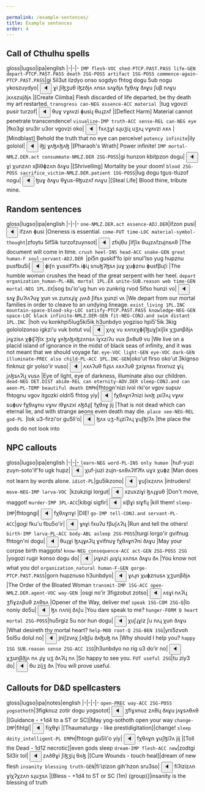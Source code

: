```yaml
---

permalink: /example-sentences/
title: Example sentences
order: 4
---
```


## Call of Cthulhu spells

gloss|lugso|ipa|english
|-|-|-
`IMP flesh-VOC shed-PTCP.PAST.PASS life-GEN depart-PTCP.PAST.PASS death 2SG-POSS artifact 1SG-POSS commence-again-PTCP.PAST.PASS`|gi 5il3ut ilzdyo onso sogdyo fhtog dogu 5ub nogu ykoszuydyo|<span class='spoken'> <button class='speak' type='button' data-ipa='ɣi ʃiɮʒuθ iɮzðjʌ ʌnsʌ sʌɣðjʌ fχθʌɣ ðʌɣu ʃuβ nʌɣu jxʌszujðjʌ'>🔈</button> <span class='ipa'>ɣi ʃiɮʒuθ iɮzðjʌ ʌnsʌ sʌɣðjʌ fχθʌɣ ðʌɣu ʃuβ nʌɣu jxʌszujðjʌ</span> </span>|[Create Ciimba] Flesh discarded of life departed, be thy death my art restarted.
`transgress can-NEG essence-ACC material `|tug vgovzi pusir turzof|<span class='spoken'> <button class='speak' type='button' data-ipa='θuɣ vɣʌvzi ɸusiɻ θuɻzʌf'>🔈</button> <span class='ipa'>θuɣ vɣʌvzi ɸusiɻ θuɻzʌf</span> </span>|[Deflect Harm] Material cannot penetrate transcendence!
`visualize-IMP truth-ACC sense-REL can-NEG eye `|fko3gi sru3ir u3or vgovzi oko|<span class='spoken'> <button class='speak' type='button' data-ipa='fxʌʒɣi sɻuʒiɻ uʒʌɻ vɣʌvzi ʌxʌ'>🔈</button> <span class='ipa'>fxʌʒɣi sɻuʒiɻ uʒʌɻ vɣʌvzi ʌxʌ</span> </span>|[Mindblast] Behold the truth that no eye can perceive!
`potency infinite`|ily gololol|<span class='spoken'> <button class='speak' type='button' data-ipa='iɮj ɣʌɮʌɮʌɮ'>🔈</button> <span class='ipa'>iɮj ɣʌɮʌɮʌɮ</span> </span>|[Pharaoh's Wrath] Power infinite!
`IMP mortal-NMLZ.DER.act consummate-NMLZ.DER 2SG-POSS`|gi hunzon kbitpzon dogu|<span class='spoken'> <button class='speak' type='button' data-ipa='ɣi χunzʌn xβiθɸzʌn ðʌɣu'>🔈</button> <span class='ipa'>ɣi χunzʌn xβiθɸzʌn ðʌɣu</span> </span>|[Shrivelling] Mortality be your doom!
`blood 2SG-POSS sacrifice_victim-NMLZ.DER.patient 1SG-POSS`|lug dogu tgus-tluzof nogu|<span class='spoken'> <button class='speak' type='button' data-ipa='ɮuɣ ðʌɣu θɣus-θɮuzʌf nʌɣu'>🔈</button> <span class='ipa'>ɮuɣ ðʌɣu θɣus-θɮuzʌf nʌɣu</span> </span>|[Steal Life] Blood thine, tribute mine.

## Random sentences

gloss|lugso|ipa|english
|-|-|-
`one-NMLZ.DER.act essence-ADJ.DER`|ifzon pusi|<span class='spoken'> <button class='speak' type='button' data-ipa='ifzʌn ɸusi'>🔈</button> <span class='ipa'>ifzʌn ɸusi</span> </span>|Oneness is essential.
`come-FUT time-LOC material-symbol-thought`|zfoytu 5if5ik turzofzuynsot|<span class='spoken'> <button class='speak' type='button' data-ipa='zfʌjθu ʃifʃix θuɻzʌfzujnsʌθ'>🔈</button> <span class='ipa'>zfʌjθu ʃifʃix θuɻzʌfzujnsʌθ</span> </span>|The document will come in time.
`crush heel-INS head-ACC snake-GEN great human-F soul-servant-ADJ.DER `|pi5n guskif'fo ipir snul'lso yug hupznu pusfbu5i|<span class='spoken'> <button class='speak' type='button' data-ipa='ɸiʃn ɣusxifʔfʌ iɸiɻ snuɮʔɮsʌ juɣ χuɸznu ɸusfβuʃi'>🔈</button> <span class='ipa'>ɸiʃn ɣusxifʔfʌ iɸiɻ snuɮʔɮsʌ juɣ χuɸznu ɸusfβuʃi</span> </span>|The humble woman crushes the head of the great serpent with her heel.
`depart organization_human-PL-ABL mortal 1PL.EX unite-SUB.reason web time-GEN mortal-NEG 1PL.EX`|sog bu'io'ug hun vo zunkrig rvod 5ifso hunzi vo|<span class='spoken'> <button class='speak' type='button' data-ipa='sʌɣ βuʔiʌʔuɣ χun vʌ zunxɻiɣ ɻvʌð ʃifsʌ χunzi vʌ'>🔈</button> <span class='ipa'>sʌɣ βuʔiʌʔuɣ χun vʌ zunxɻiɣ ɻvʌð ʃifsʌ χunzi vʌ</span> </span>|We depart from our mortal families in order to cleave to an undying lineage.
`exist_living 1PL.INC mountain-space-blood-sky-LOC satisfy-PTCP.PAST.PASS knowledge-NEG-GEN space-LOC black infinite-NMLZ.DER-GEN fit-NEG-CONJ.and swim distant 1PL.INC `|hoh vu konkhpi5lug5ki5ik h3unbdyo yogziso hpi5'5ik 3kig golololzonso igkzi'u vuk botut vu|<span class='spoken'> <button class='speak' type='button' data-ipa='χʌχ vu xʌnxχɸiʃɮuɣʃxiʃix χʒunβðjʌ jʌɣzisʌ χɸiʃʔʃix ʒxiɣ ɣʌɮʌɮʌɮzʌnsʌ iɣxziʔu vux βʌθuθ vu'>🔈</button> <span class='ipa'>χʌχ vu xʌnxχɸiʃɮuɣʃxiʃix χʒunβðjʌ jʌɣzisʌ χɸiʃʔʃix ʒxiɣ ɣʌɮʌɮʌɮzʌnsʌ iɣxziʔu vux βʌθuθ vu</span> </span>|We live on a placid island of ignorance in the midst of black seas of infinity, and it was not meant that we should voyage far.
`eye-VOC light-GEN eye-VOC dark-GEN illuminate-PREC also child-PL-ACC 1PL.INC-GEN`|oko'ut firso oko'ut 3kignso finknuz gir yolso'ir vuso|<span class='spoken'> <button class='speak' type='button' data-ipa='ʌxʌʔuθ fiɻsʌ ʌxʌʔuθ ʒxiɣnsʌ finxnuz ɣiɻ jʌɮsʌʔiɻ vusʌ'>🔈</button> <span class='ipa'>ʌxʌʔuθ fiɻsʌ ʌxʌʔuθ ʒxiɣnsʌ finxnuz ɣiɻ jʌɮsʌʔiɻ vusʌ</span> </span>|Eye of light, eye of darkness, illuminate also our children.
`dead-NEG DET.DIST abide-REL can eternity-ADV.DER sleep-CONJ.and can aeon-PL-TEMP beautiful death EMPH`|fhtogn'nizi ivol rki'or vgov supuv fhtognu vgov itgozki oldri5 fhtog yiy|<span class='spoken'> <button class='speak' type='button' data-ipa='fχθʌɣnʔnizi ivʌɮ ɻxiʔʌɻ vɣʌv suɸuv fχθʌɣnu vɣʌv iθɣʌzxi ʌɮðɻiʃ fχθʌɣ jij'>🔈</button> <span class='ipa'>fχθʌɣnʔnizi ivʌɮ ɻxiʔʌɻ vɣʌv suɸuv fχθʌɣnu vɣʌv iθɣʌzxi ʌɮðɻiʃ fχθʌɣ jij</span> </span>|That is not dead which can eternal lie, and with strange aeons even death may die.
`place see-NEG-REL god-PL `|lok u3-firzi'or gu5li'o|<span class='spoken'> <button class='speak' type='button' data-ipa='ɮʌx uʒ-fiɻziʔʌɻ ɣuʃɮiʔʌ'>🔈</button> <span class='ipa'>ɮʌx uʒ-fiɻziʔʌɻ ɣuʃɮiʔʌ</span> </span>|the place the gods do not look into

## NPC callouts

gloss|lugso|ipa|english
|-|-|-
`learn-NEG word-PL-INS only human `|huf-yuzi zuyn-soto'if'fo ugk hupz|<span class='spoken'> <button class='speak' type='button' data-ipa='χuf-juzi zujn-sʌθʌʔifʔfʌ uɣx χuɸz'>🔈</button> <span class='ipa'>χuf-juzi zujn-sʌθʌʔifʔfʌ uɣx χuɸz</span> </span>|Man does not learn by words alone.
`idiot-PL`|gu5ikzono|<span class='spoken'> <button class='speak' type='button' data-ipa='ɣuʃixzʌnʌ'>🔈</button> <span class='ipa'>ɣuʃixzʌnʌ</span> </span>|intruders!
`move-NEG-IMP larva-VOC `|kzukzigi lorgut|<span class='spoken'> <button class='speak' type='button' data-ipa='xzuxziɣi ɮʌɻɣuθ'>🔈</button> <span class='ipa'>xzuxziɣi ɮʌɻɣuθ</span> </span>|Don't move, maggot!
`murder-IMP 3PL-ACC`|kibgi sigfir|<span class='spoken'> <button class='speak' type='button' data-ipa='xiβɣi siɣfiɻ'>🔈</button> <span class='ipa'>xiβɣi siɣfiɻ</span> </span>|kill them!
`sleep-IMP`|fhtogngi|<span class='spoken'> <button class='speak' type='button' data-ipa='fχθʌɣnɣi'>🔈</button> <span class='ipa'>fχθʌɣnɣi</span> </span>|DIE!
`go-IMP tell-CONJ.and servant-PL-ACC`|gogi fku'u fbu5o'ir|<span class='spoken'> <button class='speak' type='button' data-ipa='ɣʌɣi fxuʔu fβuʃʌʔiɻ'>🔈</button> <span class='ipa'>ɣʌɣi fxuʔu fβuʃʌʔiɻ</span> </span>|Run and tell the others!
`birth-IMP larva-PL-ACC body-ABL asleep 2SG-POSS`|turgi lorgo'ir gvifnug fhtogn'ni dogu|<span class='spoken'> <button class='speak' type='button' data-ipa='θuɻɣi ɮʌɻɣʌʔiɻ ɣvifnuɣ fχθʌɣnʔni ðʌɣu'>🔈</button> <span class='ipa'>θuɻɣi ɮʌɻɣʌʔiɻ ɣvifnuɣ fχθʌɣnʔni ðʌɣu</span> </span>|May your corpse birth maggots!
`know-NEG consequence-ACC act-GEN 2SG-POSS 2SG `|yogozi rugir konso dogu do|<span class='spoken'> <button class='speak' type='button' data-ipa='jʌɣʌzi ɻuɣiɻ xʌnsʌ ðʌɣu ðʌ'>🔈</button> <span class='ipa'>jʌɣʌzi ɻuɣiɻ xʌnsʌ ðʌɣu ðʌ</span> </span>|You know not what you do!
`organization_natural human-F-GEN gorge-PTCP.PAST.PASS`|gorn hupznuso h3unbdyo|<span class='spoken'> <button class='speak' type='button' data-ipa='ɣʌɻn χuɸznusʌ χʒunβðjʌ'>🔈</button> <span class='ipa'>ɣʌɻn χuɸznusʌ χʒunβðjʌ</span> </span>|The Order of the Bloated Woman
`transmit-IMP 1SG-ACC open-NMLZ.DER.agent-VOC way-GEN `|osgi no'ir 3figzobut zotso|<span class='spoken'> <button class='speak' type='button' data-ipa='ʌsɣi nʌʔiɻ ʒfiɣzʌβuθ zʌθsʌ'>🔈</button> <span class='ipa'>ʌsɣi nʌʔiɻ ʒfiɣzʌβuθ zʌθsʌ</span> </span>|Opener of the Way, deliver me!
`speak 1SG-COM 2SG-Q`|lo noniy do5u|<span class='spoken'> <button class='speak' type='button' data-ipa='ɮʌ nʌnij ðʌʃu'>🔈</button> <span class='ipa'>ɮʌ nʌnij ðʌʃu</span> </span>|You dare speak to me?
`hunger-FORM Q heart mortal 2SG-POSS`|hu5rgiz 5u nor hun dogu|<span class='spoken'> <button class='speak' type='button' data-ipa='χuʃɻɣiz ʃu nʌɻ χun ðʌɣu'>🔈</button> <span class='ipa'>χuʃɻɣiz ʃu nʌɻ χun ðʌɣu</span> </span>|What desireth thy mortal heart?
`help-MOD root-Q 2SG-BEN 1SG`|yni5zvoh 5ol5u dolul no|<span class='spoken'> <button class='speak' type='button' data-ipa='jniʃzvʌχ ʃʌɮʃu ðʌɮuɮ nʌ'>🔈</button> <span class='ipa'>jniʃzvʌχ ʃʌɮʃu ðʌɮuɮ nʌ</span> </span>|Why should I help you?
`happy 1SG SUB.reason sense 2SG-ACC 1SG`|h3unbdyo no rig u3 do'ir no|<span class='spoken'> <button class='speak' type='button' data-ipa='χʒunβðjʌ nʌ ɻiɣ uʒ ðʌʔiɻ nʌ'>🔈</button> <span class='ipa'>χʒunβðjʌ nʌ ɻiɣ uʒ ðʌʔiɻ nʌ</span> </span>|So happy to see you.
`FUT useful 2SG`|tu ziy3 do|<span class='spoken'> <button class='speak' type='button' data-ipa='θu zijʒ ðʌ'>🔈</button> <span class='ipa'>θu zijʒ ðʌ</span> </span>|You will prove useful.

## Callouts for D&D spellcasters

gloss|lugso|ipa|notes|english
|-|-|-|-
`open-PREC way-ACC 2SG-POSS yogsothoth`|3figknuz zotir dogu yogsotot|<span class='spoken'> <button class='speak' type='button' data-ipa='ʒfiɣxnuz zʌθiɻ ðʌɣu jʌɣsʌθʌθ'>🔈</button> <span class='ipa'>ʒfiɣxnuz zʌθiɻ ðʌɣu jʌɣsʌθʌθ</span> </span>|[Guidance - +1d4 to a ST or SC]|May yog-sothoth open your way
`change-IMP`|fihtgi|<span class='spoken'> <button class='speak' type='button' data-ipa='fiχθɣi'>🔈</button> <span class='ipa'>fiχθɣi</span> </span>|[Thaumaturgy - like prestidigitation]|change!
`sleep deity_intelligent-PL EMPH`|fhtogn gu5li'o yiy|<span class='spoken'> <button class='speak' type='button' data-ipa='fχθʌɣn ɣuʃɮiʔʌ jij'>🔈</button> <span class='ipa'>fχθʌɣn ɣuʃɮiʔʌ jij</span> </span>|[Toll the Dead - 1d12 necrotic]|even gods sleep
`dream-IMP flesh-ACC new`|zodtgi 5il3ir tol|<span class='spoken'> <button class='speak' type='button' data-ipa='zʌðθɣi ʃiɮʒiɻ θʌɮ'>🔈</button> <span class='ipa'>zʌðθɣi ʃiɮʒiɻ θʌɮ</span> </span>|[Cure Wounds - touch heal]|dream of new flesh
`insanity blessing truth-GEN`|fi'izizon gih'hzon sru3so|<span class='spoken'> <button class='speak' type='button' data-ipa='fiʔizizʌn ɣiχʔχzʌn sɻuʒsʌ'>🔈</button> <span class='ipa'>fiʔizizʌn ɣiχʔχzʌn sɻuʒsʌ</span> </span>|[Bless - +1d4 to ST or SC (1m) (group)]|insanity is the blessing of truth